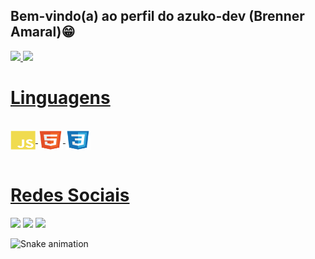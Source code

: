 ## Bem-vindo(a) ao perfil do azuko-dev (Brenner Amaral)😁

 <div>
   <a href="https://github.com/azuko-dev">
   <img height="180em" src="https://github-readme-stats.vercel.app/api?username=azuko-dev&show_icons=true&theme=dark&include_all_commits=true&count_private=true"/>
   <img height="180em" src="https://github-readme-stats.vercel.app/api/top-langs/?username=azuko-dev&layout=compact&langs_count=6&theme=dark"/>

</div>
<h1> Linguagens </h1>

<div style="display: inline_block"><br>
  <img align="center" alt="Js" height="30" width="40" src="https://raw.githubusercontent.com/devicons/devicon/master/icons/javascript/javascript-plain.svg">
  <img align="center" alt="HTML" height="30" width="40" src="https://raw.githubusercontent.com/devicons/devicon/master/icons/html5/html5-original.svg">
  <img align="center" alt="CSS" height="30" width="40" src="https://raw.githubusercontent.com/devicons/devicon/master/icons/css3/css3-original.svg">
</div>
 
 <br>
 
  <h1> Redes Sociais </h1>
 
<div>
  <a href="https://instagram.com/macacoringa" target="_blank"><img src="https://img.shields.io/badge/-Instagram-%23E4405F?style=for-the-badge&logo=instagram&logoColor=white" target="_blank"></a> 
  <a href = "brenneramaralcontato@gmail.com"><img src="https://img.shields.io/badge/-Gmail-%23333?style=for-the-badge&logo=gmail&logoColor=white" target="_blank"></a>
  <a href="linkedin.com/in/brenner-amaral" target="_blank"><img src="https://img.shields.io/badge/-LinkedIn-%230077B5?style=for-the-badge&logo=linkedin&logoColor=white" target="_blank"> </a> 
 
  ![Snake animation](https://github.com/devemdobro/devemdobro/blob/output/github-contribution-grid-snake.svg)

</div>

